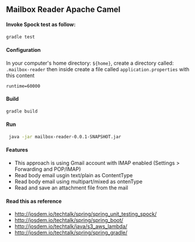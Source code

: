 Mailbox Reader Apache Camel
------------------------------------

#### Invoke Spock test as follow:

```bash
gradle test
```

#### Configuration

In your computer's home directory: `${home}`, create a directory called: `.mailbox-reader` then inside create a file called `application.properties` with this content

```properties
runtime=60000
```

#### Build

```bash
gradle build
```

#### Run

```bash
 java -jar mailbox-reader-0.0.1-SNAPSHOT.jar
```

#### Features

* This approach is using Gmail account with IMAP enabled (Settings > Forwarding and POP/IMAP)
* Read body email usgin text/plain as ContentType
* Read body email using  multipart/mixed as ontenType
* Read and save an attachment file from the mail


#### Read this as reference

* http://josdem.io/techtalk/spring/spring_unit_testing_spock/
* http://josdem.io/techtalk/spring/spring_boot/
* http://josdem.io/techtalk/java/s3_aws_lambda/
* http://josdem.io/techtalk/spring/spring_gradle/